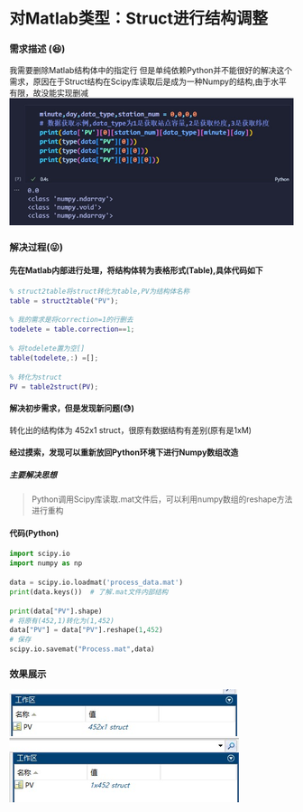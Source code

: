 # 对Matlab类型：Struct进行结构调整

### 需求描述 (:laughing:)
我需要删除Matlab结构体中的指定行
但是单纯依赖Python并不能很好的解决这个需求，原因在于Struct结构在Scipy库读取后是成为一种Numpy的结构,由于水平有限，故没能实现删减
![这是图片](struct%E7%BB%93%E6%9E%84%E7%A4%BA%E6%84%8F%E5%9B%BE.jpg)

### 解决过程(:stuck_out_tongue_winking_eye:)
#### 先在Matlab内部进行处理，将结构体转为表格形式(Table),具体代码如下
```matlab
% struct2table将struct转化为table,PV为结构体名称
table = struct2table("PV");

% 我的需求是将correction=1的行删去
todelete = table.correction==1;

% 将todelete置为空[]
table(todelete,:) =[];

% 转化为struct
PV = table2struct(PV);
```

#### 解决初步需求，但是发现新问题(:sweat:)
转化出的结构体为 452x1 struct，很原有数据结构有差别(原有是1xM)
#### 经过摸索，发现可以重新放回Python环境下进行Numpy数组改造
##### 主要解决思想
> Python调用Scipy库读取.mat文件后，可以利用numpy数组的reshape方法进行重构

#### 代码(Python)
```Python
import scipy.io
import numpy as np

data = scipy.io.loadmat('process_data.mat')
print(data.keys())  # 了解.mat文件内部结构

print(data["PV"].shape)
# 将原有(452,1)转化为(1,452)
data["PV"] = data["PV"].reshape(1,452)
# 保存
scipy.io.savemat("Process.mat",data)
```

### 效果展示
![效果图2](%E6%95%88%E6%9E%9C%E5%9B%BE2.jpg)
![效果图1](%E6%95%88%E6%9E%9C%E5%9B%BE1.jpg)